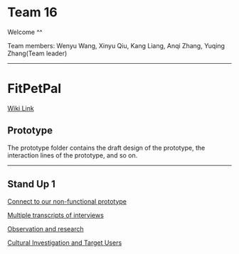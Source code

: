 # Team 16
Welcome ^^

Team members: Wenyu Wang, Xinyu Qiu, Kang Liang, Anqi Zhang, Yuqing Zhang(Team leader)

---
# FitPetPal
[Wiki Link](https://github.com/UQdeco3500/Team16_/wiki)
## Prototype

The prototype folder contains the draft design of the prototype, the interaction lines of the prototype, and so on.

---
## Stand Up 1

[Connect to our non-functional prototype](https://app.uizard.io/p/7863fefd )



[Multiple transcripts of interviews](Stand%20up%201/Multiple%20transcripts%20of%20interviews.pdf)


[Observation and research](Stand%20up%201/Observation%20and%20research.pdf)


[Cultural Investigation and Target Users](Stand%20up%201/Cultural%20Investigation%20and%20Target%20Users.pdf)









